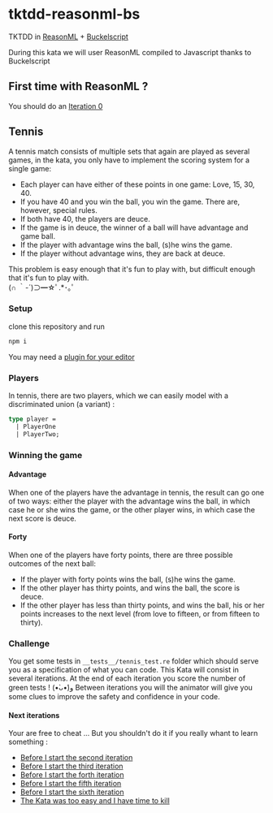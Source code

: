 # tktdd-reasonml-bs

TKTDD in [ReasonML](https://reasonml.github.io) + [Buckelscript](https://bucklescript.github.io)

During this kata we will user ReasonML compiled to Javascript thanks to Buckelscript

## First time with ReasonML ?

You should do an [Iteration 0](./docs/0.md)

## Tennis

A tennis match consists of multiple sets that again are played as several games, in the kata, you only have to implement the scoring system for a single game:

- Each player can have either of these points in one game: Love, 15, 30, 40.
- If you have 40 and you win the ball, you win the game. There are, however, special rules.
- If both have 40, the players are deuce.
- If the game is in deuce, the winner of a ball will have advantage and game ball.
- If the player with advantage wins the ball, (s)he wins the game.
- If the player without advantage wins, they are back at deuce.

This problem is easy enough that it's fun to play with, but difficult enough that it's fun to play with.
<br/>(∩ ｀-´)⊃━☆ﾟ.\*･｡ﾟ

### Setup

clone this repository and run

```sh
npm i
```

You may need a [plugin for your editor](https://reasonml.github.io/docs/en/editor-plugins)

### Players

In tennis, there are two players, which we can easily model with a discriminated union (a variant) :

```OCaml
type player =
  | PlayerOne
  | PlayerTwo;
```

### Winning the game

#### Advantage

When one of the players have the advantage in tennis, the result can go one of two ways: either the player with the advantage wins the ball, in which case he or she wins the game, or the other player wins, in which case the next score is deuce.

#### Forty

When one of the players have forty points, there are three possible outcomes of the next ball:

- If the player with forty points wins the ball, (s)he wins the game.
- If the other player has thirty points, and wins the ball, the score is deuce.
- If the other player has less than thirty points, and wins the ball, his or her points increases to the next level (from love to fifteen, or from fifteen to thirty).

### Challenge

You get some tests in `__tests__/tennis_test.re` folder which should serve you as a specification of what you can code.
This Kata will consist in several iterations.
At the end of each iteration you score the number of green tests ! (•̀ᴗ•́)و
Between iterations you will the animator will give you some clues to improve the safety and confidence in your code.

#### Next iterations

Your are free to cheat ... But you shouldn't do it if you really whant to learn something :

- [Before I start the second iteration](./docs/1.md)
- [Before I start the third iteration](./docs/2.md)
- [Before I start the forth iteration](./docs/3.md)
- [Before I start the fifth iteration](./docs/4.md)
- [Before I start the sixth iteration](./docs/5.md)
- [The Kata was too easy and I have time to kill](./docs/extra.md)
